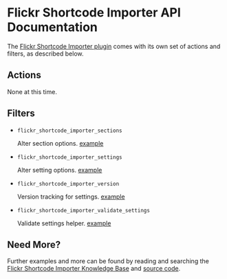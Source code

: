 # Flickr Shortcode Importer API Documentation

The [Flickr Shortcode Importer plugin](http://wordpress.org/plugins/flickr-shortcode-importer/) comes with its own set of actions and filters, as described below.

## Actions

None at this time.

## Filters

* `flickr_shortcode_importer_sections`

	Alter section options. [example](https://gist.github.com/michael-cannon/5833757)

* `flickr_shortcode_importer_settings`

	Alter setting options. [example](https://gist.github.com/michael-cannon/5833757)

* `flickr_shortcode_importer_version`

	Version tracking for settings. [example](https://gist.github.com/michael-cannon/5833774)

* `flickr_shortcode_importer_validate_settings`

	Validate settings helper. [example](https://gist.github.com/michael-cannon/5833768)

## Need More?

Further examples and more can be found by reading and searching the [Flickr Shortcode Importer Knowledge Base](https://aihrus.zendesk.com/categories/20116727-Flickr-Shortcode-Importer) and [source code](https://github.com/michael-cannon/flickr-shortcode-importer).
